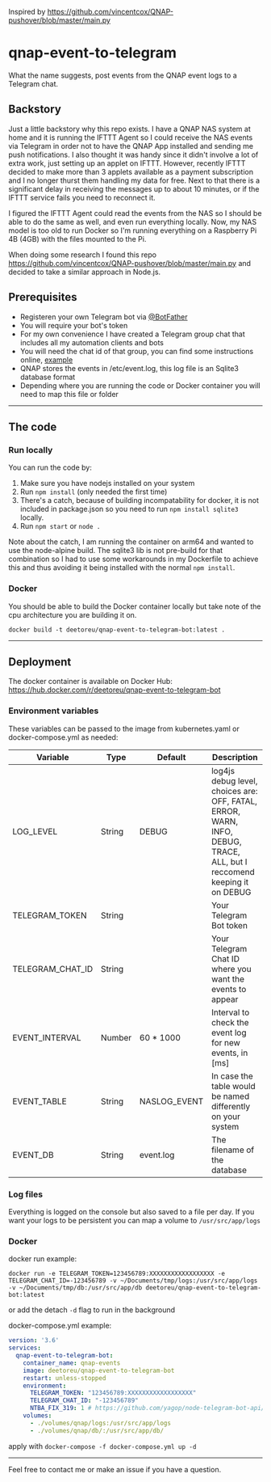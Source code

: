 Inspired by https://github.com/vincentcox/QNAP-pushover/blob/master/main.py


# qnap-event-to-telegram
What the name suggests, post events from the QNAP event logs to a Telegram chat.

## Backstory
Just a little backstory why this repo exists. I have a QNAP NAS system at home and it is running the IFTTT Agent so I could receive the NAS events via Telegram in order not to have the QNAP App installed and sending me push notifications. I also thought it was handy since it didn't involve a lot of extra work, just setting up an applet on IFTTT.
However, recently IFTTT decided to make more than 3 applets available as a payment subscription and I no longer thurst them handling my data for free. Next to that there is a significant delay in receiving the messages up to about 10 minutes, or if the IFTTT service fails you need to reconnect it.

I figured the IFTTT Agent could read the events from the NAS so I should be able to do the same as well, and even run everything locally. Now, my NAS model is too old to run Docker so I'm running everything on a Raspberry Pi 4B (4GB) with the files mounted to the Pi.

When doing some research I found this repo https://github.com/vincentcox/QNAP-pushover/blob/master/main.py and decided to take a similar approach in Node.js.

## Prerequisites
* Registeren your own Telegram bot via [@BotFather](https://core.telegram.org/bots#6-botfather)
* You will require your bot's token
* For my own convenience I have created a Telegram group chat that includes all my automation clients and bots
* You will need the chat id of that group, you can find some instructions online, [example](https://stackoverflow.com/questions/32423837/telegram-bot-how-to-get-a-group-chat-id)
* QNAP stores the events in /etc/event.log, this log file is an Sqlite3 database format
* Depending where you are running the code or Docker container you will need to map this file or folder

---

## The code
### Run locally
You can run the code by:
1. Make sure you have nodejs installed on your system
2. Run `npm install` (only needed the first time)
3. There's a catch, because of building incompatability for docker, it is not included in package.json so you need to run `npm install sqlite3` locally.
4. Run `npm start` or `node .`

Note about the catch, I am running the container on arm64 and wanted to use the node-alpine build. The sqlite3 lib is not pre-build for that combination so I had to use some workarounds in my Dockerfile to achieve this and thus avoiding it being installed with the normal `npm install`.

### Docker
You should be able to build the Docker container locally but take note of the cpu architecture you are building it on.
```
docker build -t deetoreu/qnap-event-to-telegram-bot:latest .
```

---

## Deployment
The docker container is available on Docker Hub: https://hub.docker.com/r/deetoreu/qnap-event-to-telegram-bot

### Environment variables
These variables can be passed to the image from kubernetes.yaml or docker-compose.yml as needed:

Variable | Type | Default | Description |
-------- | ---- | ------- | ----------- |
LOG_LEVEL | String | DEBUG | log4js debug level, choices are: OFF, FATAL, ERROR, WARN, INFO, DEBUG, TRACE, ALL, but I reccomend keeping it on DEBUG
TELEGRAM_TOKEN | String |  | Your Telegram Bot token
TELEGRAM_CHAT_ID | String |  | Your Telegram Chat ID where you want the events to appear
EVENT_INTERVAL | Number | 60 * 1000 | Interval to check the event log for new events, in [ms]
EVENT_TABLE | String | NASLOG_EVENT | In case the table would be named differently on your system
EVENT_DB | String | event.log | The filename of the database

### Log files
Everything is logged on the console but also saved to a file per day.
If you want your logs to be persistent you can map a volume to `/usr/src/app/logs`

### Docker
docker run example:
```
docker run -e TELEGRAM_TOKEN=123456789:XXXXXXXXXXXXXXXXXX -e TELEGRAM_CHAT_ID=-123456789 -v ~/Documents/tmp/logs:/usr/src/app/logs -v ~/Documents/tmp/db:/usr/src/app/db deetoreu/qnap-event-to-telegram-bot:latest
```
or add the detach `-d` flag to run in the background

docker-compose.yml example:
```yaml
version: '3.6'
services:
  qnap-event-to-telegram-bot:
    container_name: qnap-events
    image: deetoreu/qnap-event-to-telegram-bot
    restart: unless-stopped
    environment:
      TELEGRAM_TOKEN: "123456789:XXXXXXXXXXXXXXXXXX"
      TELEGRAM_CHAT_ID: "-123456789"
      NTBA_FIX_319: 1 # https://github.com/yagop/node-telegram-bot-api/issues/484
    volumes:
      - ./volumes/qnap/logs:/usr/src/app/logs
      - ./volumes/qnap/db/:/usr/src/app/db/
```
apply with `docker-compose -f docker-compose.yml up -d`

---

Feel free to contact me or make an issue if you have a question.
